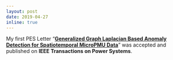 ```yaml
---
layout: post
date: 2019-04-27
inline: true
---
```


My first PES Letter “<a href="https://doi.org/10.1109/TPWRS.2019.2917586" target="\_blank"><strong>Generalized Graph Laplacian Based Anomaly Detection for Spatiotemporal MicroPMU Data</strong></a>” was accepted and published on <strong>IEEE Transactions on Power Systems</strong>. <!--:sparkles: :smile:-->
